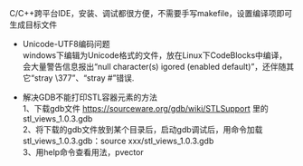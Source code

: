 C/C++跨平台IDE，安装、调试都很方便，不需要手写makefile，设置编译项即可生成目标文件 <br/>

* Unicode-UTF8编码问题 <br/>
windows下编辑为Unicode格式的文件，放在Linux下CodeBlocks中编译，会大量警告信息报出“null character(s) igored (enabled default)”，还伴随其它“stray \377”、“stray #”错误.

* 解决GDB不能打印STL容器元素的方法  
1、下载gdb文件 https://sourceware.org/gdb/wiki/STLSupport 里的 stl_views_1.0.3.gdb  
2、将下载的gdb文件放到某个目录后，启动gdb调试后，用命令加载stl_views_1.0.3.gdb：source xxx/stl_views_1.0.3.gdb  
3、用help命令查看用法，pvector
